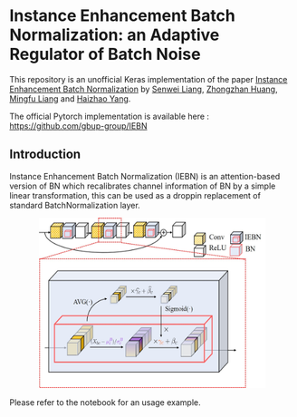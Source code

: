 # Instance Enhancement Batch Normalization: an Adaptive Regulator of Batch Noise

This repository is an unofficial Keras implementation of the paper [Instance Enhancement Batch Normalization](https://arxiv.org/abs/1908.04008) by [Senwei Liang](https://leungsamwai.github.io), [Zhongzhan Huang](https://github.com/dedekinds), [Mingfu Liang](https://github.com/wuyujack) and [Haizhao Yang](https://haizhaoyang.github.io/).

The official Pytorch implementation is available here : https://github.com/gbup-group/IEBN

## Introduction
Instance Enhancement Batch Normalization (IEBN) is an attention-based version of BN which recalibrates channel information of BN by a simple linear transformation, this can be used as a droppin replacement of standard BatchNormalization layer. 


<p align="center">
  <img src="img/iebn.jpg" width="400" height="300">
</p>

Please refer to the notebook for an usage example.
